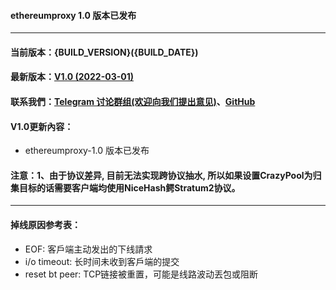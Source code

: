 #### ethereumproxy 1.0 版本已发布
----
#### 当前版本：{BUILD_VERSION}({BUILD_DATE})
#### 最新版本：[V1.0 (2022-03-01)](https://github.com/GoMinerProxy/GoMinerProxy/releases/tag/1.0)
#### 联系我們：[Telegram 讨论群组(欢迎向我们提出意见)](https://t.me/ethereumproxy)、[GitHub](https://github.com/ethereum-proxy/ethereumproxy)
#### V1.0更新內容：
- ethereumproxy-1.0 版本已发布
#### 注意：1、由于协议差异, 目前无法实现跨协议抽水, 所以如果设置CrazyPool为归集目标的话需要客户端均使用NiceHash鳄Stratum2协议。
----
#### 掉线原因参考表：
- EOF: 客戶端主动发出的下线請求
- i/o timeout: 长时间未收到客戶端的提交
- reset bt peer: TCP链接被重置，可能是线路波动丟包或阻断

